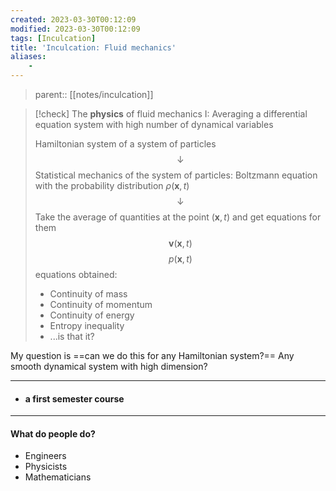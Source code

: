 ```yaml
---
created: 2023-03-30T00:12:09
modified: 2023-03-30T00:12:09
tags: [Inculcation]
title: 'Inculcation: Fluid mechanics'
aliases:
    - 
---
```


> parent:: [[notes/inculcation]]

> [!check] The **physics** of fluid mechanics I: Averaging a differential equation system with high number of dynamical variables
> 
> Hamiltonian system of a system of particles
> $$\downarrow$$
> Statistical mechanics of the system of particles: Boltzmann equation with the probability distribution $\rho(\mathbf{x},t)$
> $$\downarrow$$
> Take the average of quantities at the point $(\mathbf{x},t)$ and get equations for them 
> $$\mathbf{v}(\mathbf{x},t)$$
> $$p(\mathbf{x},t)$$
> equations obtained: 
> - Continuity of mass
> - Continuity of momentum
> - Continuity of energy
> - Entropy inequality
> - ...is that it?

My question is ==can we do this for any Hamiltonian system?== Any smooth dynamical system with high dimension?

---

- #### a first semester course

---

#### What do people do?

- Engineers
- Physicists
- Mathematicians